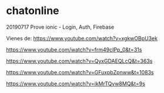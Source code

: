 # chatonline
20190717 Prove ionic - Login, Auth, Firebase

Vienes de:
https://www.youtube.com/watch?v=xgkwOBpU3ek

https://www.youtube.com/watch?v=frm49cIPp_0&t=31s

https://www.youtube.com/watch?v=QyxGDAEQLcQ&t=363s

https://www.youtube.com/watch?v=GFuxpbZpnww&t=1083s

https://www.youtube.com/watch?v=ikMrTQvw8MQ&t=9s

